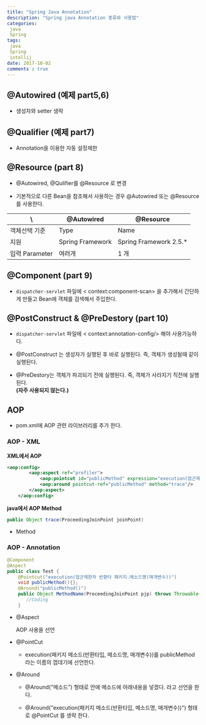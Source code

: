```yaml
---
title: "Spring Java Annotation"
description: "Spring java Annotation 종류와 사용법"
categories: 
 java 
 Spring
tags: 
 java
 Spring
 intellij
date: 2017-10-02 
comments : true
---
```


## @Autowired (예제 part5,6)

* 생성자와 setter 생략


## @Qualifier (예제 part7)

* Annotation을 이용한 자동 설정제한



## @Resource (part 8)

* @Autowired, @Qulifier를 @Resource 로 변경



* 기본적으로 다른 Bean을 참조해서 사용하는 경우 @Autowired 또는 @Resource를 사용한다.


 | \ | @Autowired  | @Resource  |
 | --- | --- | --- |
 | 객체선택 기준 | Type | Name |
 | 지원 |  Spring Framework | Spring Framework 2.5.* |
 | 입력  Parameter | 여러개 | 1 개 |
 
## @Component (part 9)

* `dispatcher-servlet` 파일에 < context:component-scan> 을 추가해서 간단하게 만들고 Bean에 객체를 검색해서 주입한다.

## @PostConstruct & @PreDestory (part 10)

 * `dispatcher-servlet` 파일에 < context:annotation-config/> 해야 사용가능하다.

 * @PostConstruct 는 생성자가 실행된 후 바로 실행된다. 즉, 객체가 생성될때 같이 실행된다.

 * @PreDestory는 객체가 파괴되기 전에 실행된다. 즉, 객체가 사라지기 직전에 실행된다.
 <br> **(자주 사용되지 않는다.)**

## AOP

* pom.xml에 AOP 관련 라이브러리를 추가 한다.

### AOP - XML 

**XML에서 AOP**
```xml
<aop:config>
        <aop:aspect ref="profiler">
            <aop:pointcut id="publicMethod" expression="execution(접근제한자 반환타 패키지.메소드명(매개변수))"/>
            <aop:around pointcut-ref="publicMethod" method="trace"/>
        </aop:aspect>
    </aop:config>
```

**java에서 AOP Method**
```java
public Object trace(ProceedingJoinPoint joinPoint)
```
* Method 

### AOP - Annotation 
```java
@Component
@Aspect
public class Test {
    @Pointcut("execution(접근제한자 반환타 패키지.메소드명(매개변수))")
    void publicMethod(){}; 
    @Around("publicMethod()")
    public Object MethodName(ProceedingJoinPoint pjp) throws Throwable{
       //Coding
    }
```

* @Aspect 

     AOP 사용을 선언

* @PointCut 
 
     * execution(패키지 메소드(반환타입, 메소드명, 매개변수))를 publicMethod 라는 이름의 껍데기에 선언한다.
  
* @Around

     * @Around("메소드") 형태로 안에 메소드에 아래내용을 넣겠다. 라고 선언을 한다.
     
     * @Around("execution(패키지 메소드(반환타입, 메소드명, 매개변수))") 형태로 @PointCut 를 생략 한다.
     
